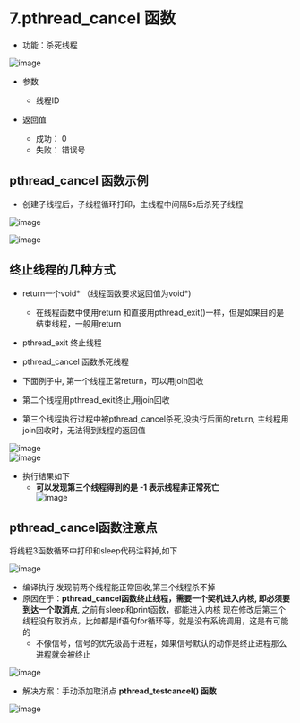# 7.pthread_cancel 函数  

* 功能：杀死线程  

![image](https://user-images.githubusercontent.com/58176267/173818334-343adb0b-b211-456c-a151-70239bd71e9c.png)  

* 参数  
    * 线程ID   

* 返回值 
    * 成功： 0
    * 失败： 错误号  


## pthread_cancel 函数示例  

* 创建子线程后，子线程循环打印，主线程中间隔5s后杀死子线程  

![image](https://user-images.githubusercontent.com/58176267/173818999-8d2697d0-4228-4dff-8b7a-4415398ab520.png)  

![image](https://user-images.githubusercontent.com/58176267/173819199-24b0b302-78d2-4323-a3cf-1b510ae18880.png)



## 终止线程的几种方式  

* return一个void* （线程函数要求返回值为void*)  
    * 在线程函数中使用return  和直接用pthread_exit()一样，但是如果目的是结束线程，一般用return  
* pthread_exit   终止线程  
* pthread_cancel 函数杀死线程

* 下面例子中, 第一个线程正常return，可以用join回收  
* 第二个线程用pthread_exit终止,用join回收
* 第三个线程执行过程中被pthread_cancel杀死,没执行后面的return, 主线程用join回收时，无法得到线程的返回值  

![image](https://user-images.githubusercontent.com/58176267/173820814-da031e74-9f73-4c83-a5a2-4ebfde3b27e0.png)  
![image](https://user-images.githubusercontent.com/58176267/173820644-3b69e8cf-28c3-4b5b-aefa-e01bcecd16c9.png)  

* 执行结果如下  
    * **可以发现第三个线程得到的是 -1  表示线程非正常死亡**      
![image](https://user-images.githubusercontent.com/58176267/173820994-12313e76-7831-42b3-8525-3dd79616600e.png)  


## pthread_cancel函数注意点  

将线程3函数循环中打印和sleep代码注释掉,如下  

![image](https://user-images.githubusercontent.com/58176267/173828489-dbc35a75-56df-4d45-aa51-ceae7ff299c0.png)

* 编译执行  发现前两个线程能正常回收,第三个线程杀不掉  
* 原因在于：**pthread_cancel函数终止线程，需要一个契机进入内核, 即必须要到达一个取消点**, 之前有sleep和print函数，都能进入内核  现在修改后第三个线程没有取消点，比如都是if语句for循环等，就是没有系统调用，这是有可能的  
    * 不像信号，信号的优先级高于进程，如果信号默认的动作是终止进程那么进程就会被终止   

![image](https://user-images.githubusercontent.com/58176267/173828988-320dbe45-5e87-4daf-869b-1c74b5d99111.png)   

* 解决方案：手动添加取消点 **pthread_testcancel() 函数**    

![image](https://user-images.githubusercontent.com/58176267/173832149-cb81ad3c-c4ed-4eaf-9c8b-bc3781559464.png)   







